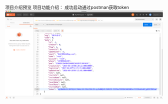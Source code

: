 项目介绍预览
项目功能介绍：
成功启动通过postman获取token
![成功启动取到token](https://github.com/ZhuangWD/springboot/blob/master/img/tokenImg.png)
